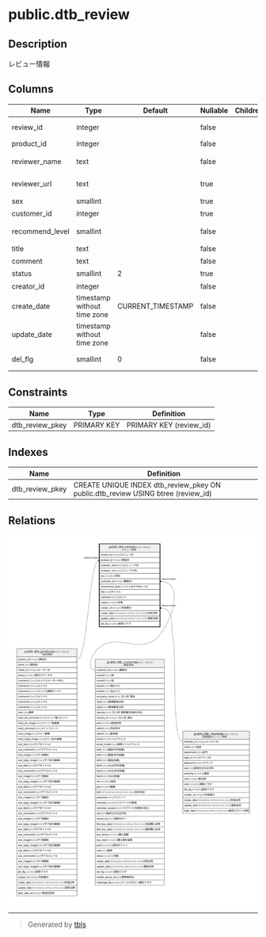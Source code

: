 # public.dtb_review

## Description

レビュー情報

## Columns

| Name | Type | Default | Nullable | Children | Parents | Comment |
| ---- | ---- | ------- | -------- | -------- | ------- | ------- |
| review_id | integer |  | false |  |  | レビューID |
| product_id | integer |  | false |  | [public.dtb_products](public.dtb_products.md) | 商品ID |
| reviewer_name | text |  | false |  |  | レビューア名 |
| reviewer_url | text |  | true |  |  | レビューアURL |
| sex | smallint |  | true |  |  | 性別 |
| customer_id | integer |  | true |  | [public.dtb_customer](public.dtb_customer.md) | 顧客lID |
| recommend_level | smallint |  | false |  |  | おすすめレベル |
| title | text |  | false |  |  | タイトル |
| comment | text |  | false |  |  | コメント |
| status | smallint | 2 | true |  |  | 状態 |
| creator_id | integer |  | false |  | [public.dtb_member](public.dtb_member.md) | 作成者ID |
| create_date | timestamp without time zone | CURRENT_TIMESTAMP | false |  |  | 作成日時 |
| update_date | timestamp without time zone |  | false |  |  | 更新日時 |
| del_flg | smallint | 0 | false |  |  | 削除フラグ |

## Constraints

| Name | Type | Definition |
| ---- | ---- | ---------- |
| dtb_review_pkey | PRIMARY KEY | PRIMARY KEY (review_id) |

## Indexes

| Name | Definition |
| ---- | ---------- |
| dtb_review_pkey | CREATE UNIQUE INDEX dtb_review_pkey ON public.dtb_review USING btree (review_id) |

## Relations

![er](public.dtb_review.svg)

---

> Generated by [tbls](https://github.com/k1LoW/tbls)
